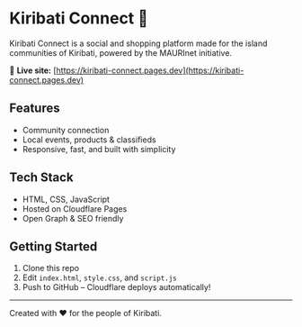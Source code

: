 # Kiribati Connect 🌴

Kiribati Connect is a social and shopping platform made for the island communities of Kiribati, powered by the MAURInet initiative.

🚀 **Live site:** [https://kiribati-connect.pages.dev](https://kiribati-connect.pages.dev)

## Features
- Community connection
- Local events, products & classifieds
- Responsive, fast, and built with simplicity

## Tech Stack
- HTML, CSS, JavaScript
- Hosted on Cloudflare Pages
- Open Graph & SEO friendly

## Getting Started
1. Clone this repo
2. Edit `index.html`, `style.css`, and `script.js`
3. Push to GitHub – Cloudflare deploys automatically!

---

Created with ❤️ for the people of Kiribati.
